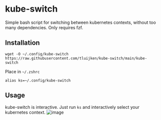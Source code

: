 # kube-switch
Simple bash script for switching between kubernetes contexts, without too many dependencies. Only requires fzf.

## Installation
`wget -O ~/.config/kube-switch https://raw.githubusercontent.com/tluijken/kube-switch/main/kube-switch`

Place in `~/.zshrc`

`alias ks=~/.config/kube-switch`

## Usage
kube-switch is interactive. Just run `ks` and interactively select your kubernetes context. 
![image](https://user-images.githubusercontent.com/35781348/136664829-7a0850c6-37a6-4149-9e83-a8bf2935a69c.png)
